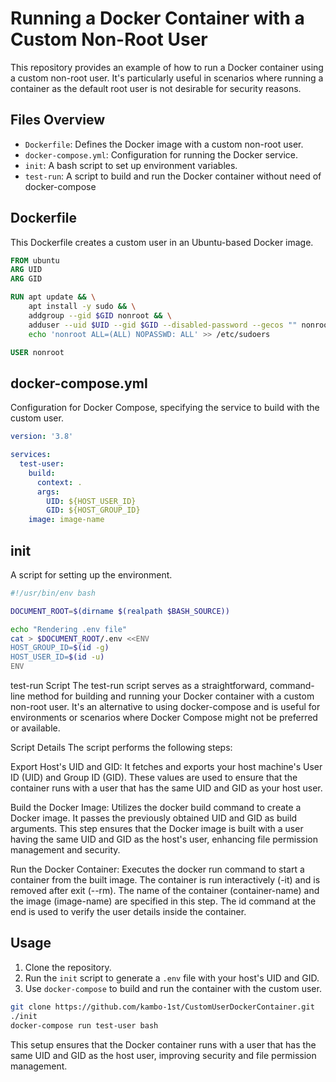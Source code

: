 # Running a Docker Container with a Custom Non-Root User

This repository provides an example of how to run a Docker container using a custom non-root user. It's particularly useful in scenarios where running a container as the default root user is not desirable for security reasons.

## Files Overview

- `Dockerfile`: Defines the Docker image with a custom non-root user.
- `docker-compose.yml`: Configuration for running the Docker service.
- `init`: A bash script to set up environment variables.
- `test-run`: A script to build and run the Docker container without need of docker-compose

## Dockerfile

This Dockerfile creates a custom user in an Ubuntu-based Docker image.

```Dockerfile
FROM ubuntu
ARG UID
ARG GID

RUN apt update && \
    apt install -y sudo && \
    addgroup --gid $GID nonroot && \
    adduser --uid $UID --gid $GID --disabled-password --gecos "" nonroot && \
    echo 'nonroot ALL=(ALL) NOPASSWD: ALL' >> /etc/sudoers

USER nonroot
```

## docker-compose.yml

Configuration for Docker Compose, specifying the service to build with the custom user.

```yaml
version: '3.8'

services:
  test-user:
    build:
      context: .
      args:
        UID: ${HOST_USER_ID}
        GID: ${HOST_GROUP_ID}
    image: image-name
```

## init

A script for setting up the environment.

```bash
#!/usr/bin/env bash

DOCUMENT_ROOT=$(dirname $(realpath $BASH_SOURCE))

echo "Rendering .env file"
cat > $DOCUMENT_ROOT/.env <<ENV
HOST_GROUP_ID=$(id -g)
HOST_USER_ID=$(id -u)
ENV
```

test-run Script
The test-run script serves as a straightforward, command-line method for building and running your Docker container with a custom non-root user. It's an alternative to using docker-compose and is useful for environments or scenarios where Docker Compose might not be preferred or available.

Script Details
The script performs the following steps:

Export Host's UID and GID:
It fetches and exports your host machine's User ID (UID) and Group ID (GID). These values are used to ensure that the container runs with a user that has the same UID and GID as your host user.

Build the Docker Image:
Utilizes the docker build command to create a Docker image. It passes the previously obtained UID and GID as build arguments. This step ensures that the Docker image is built with a user having the same UID and GID as the host's user, enhancing file permission management and security.

Run the Docker Container:
Executes the docker run command to start a container from the built image. The container is run interactively (-it) and is removed after exit (--rm). The name of the container (container-name) and the image (image-name) are specified in this step. The id command at the end is used to verify the user details inside the container.

## Usage

1. Clone the repository.
2. Run the `init` script to generate a `.env` file with your host's UID and GID.
3. Use `docker-compose` to build and run the container with the custom user.

```bash
git clone https://github.com/kambo-1st/CustomUserDockerContainer.git
./init
docker-compose run test-user bash
```

This setup ensures that the Docker container runs with a user that has the same UID and GID as the host user, improving security and file permission management.
